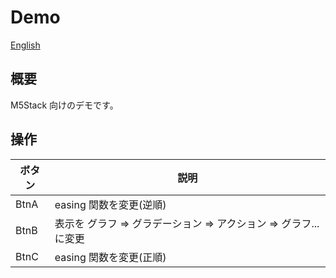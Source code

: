# Demo

[English](README.md)

## 概要
M5Stack 向けのデモです。

## 操作

|ボタン|説明|
|---|---|
|BtnA|easing 関数を変更(逆順)|
|BtnB|表示を グラフ => グラデーション => アクション => グラフ... に変更|
|BtnC|easing 関数を変更(正順)|
